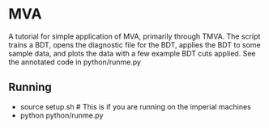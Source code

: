 # MVA

A tutorial for simple application of MVA, primarily through TMVA. The script trains a BDT, opens the diagnostic file for the BDT, applies the BDT to some sample data, and plots the data with a few example BDT cuts applied. See the annotated code in python/runme.py

## Running
  * source setup.sh # This is if you are running on the imperial machines
  * python python/runme.py
